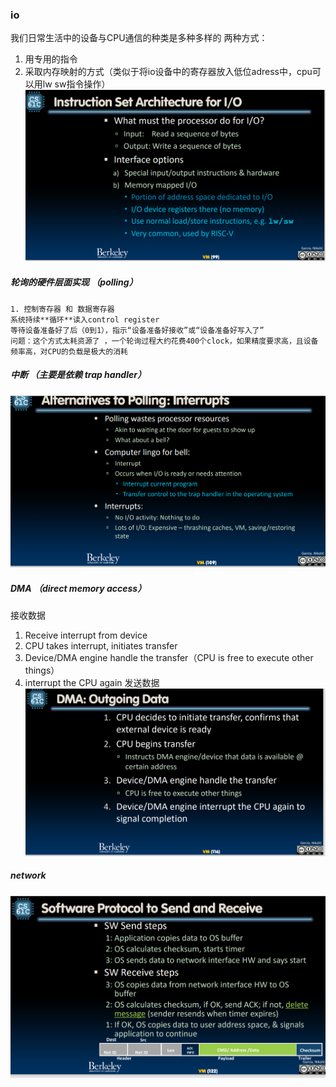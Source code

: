 ### io 
我们日常生活中的设备与CPU通信的种类是多种多样的
两种方式：
1. 用专用的指令 
2. 采取内存映射的方式（类似于将io设备中的寄存器放入低位adress中，cpu可以用lw sw指令操作） 
![Alt text](image-26.png) 
##### 轮询的硬件层面实现 （polling）
    1. 控制寄存器 和 数据寄存器 
    系统持续**循环**读入control register 
    等待设备准备好了后（0到1），指示“设备准备好接收”或“设备准备好写入了” 
    问题：这个方式太耗资源了 ，一个轮询过程大约花费400个clock，如果精度要求高，且设备频率高，对CPU的负载是极大的消耗 
##### 中断 （主要是依赖 trap handler）
 ![Alt text](image-27.png)
##### DMA （direct memory access）
接收数据
1. Receive interrupt from device
2. CPU takes interrupt, initiates transfer 
3. Device/DMA engine handle the transfer（CPU is free to execute other things）
4. interrupt the CPU again 
发送数据
![Alt text](image-29.png)
##### network 
![Alt text](image-30.png)

